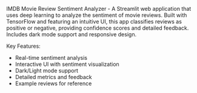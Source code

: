 IMDB Movie Review Sentiment Analyzer - A Streamlit web application that uses deep learning to analyze the sentiment of movie reviews. Built with TensorFlow and featuring an intuitive UI, this app classifies reviews as positive or negative, providing confidence scores and detailed feedback. Includes dark mode support and responsive design.

Key Features:

- Real-time sentiment analysis
- Interactive UI with sentiment visualization
- Dark/Light mode support
- Detailed metrics and feedback
- Example reviews for reference
